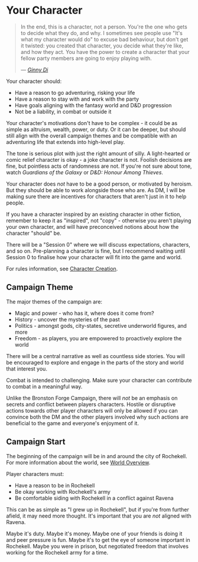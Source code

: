# Your Character

>In the end, this is a character, not a person. You're the one who gets to decide what they do, and why. I sometimes see people use "It's what my character would do" to excuse bad behaviour, but don't get it twisted: you created that character, you decide what they're like, and how they act. You have the power to create a character that your fellow party members are going to enjoy playing with.
>
>— [*Ginny Di*](https://youtu.be/zeHzNBb-_8Y)

Your character should:
* Have a reason to go adventuring, risking your life
* Have a reason to stay with and work with the party
* Have goals aligning with the fantasy world and D&D progression
* Not be a liability, in combat or outside it

Your character's motivations don't have to be complex - it could be as simple as altruism, wealth, power, or duty. Or it can be deeper, but should still align with the overall campaign themes and be compatible with an adventuring life that extends into high-level play.

The tone is serious plot with just the right amount of silly. A light-hearted or comic relief character is okay - a joke character is not. Foolish decisions are fine, but pointless acts of randomness are not. If you're not sure about tone, watch *Guardians of the Galaxy* or *D&D: Honour Among Thieves*.

Your character does *not* have to be a good person, or motivated by heroism. But they should be able to work alongside those who are. As DM, I will be making sure there are incentives for characters that aren't just in it to help people.

If you have a character inspired by an existing character in other fiction, remember to keep it as "inspired", not "copy" - otherwise you aren't playing your own character, and will have preconceived notions about how the character "should" be.

There will be a "Session 0" where we will discuss expectations, characters, and so on. Pre-planning a character is fine, but I recommend waiting until Session 0 to finalise how your character will fit into the game and world.

For rules information, see [Character Creation](./character-creation.md).

## Campaign Theme
The major themes of the campaign are:
* Magic and power - who has it, where does it come from?
* History - uncover the mysteries of the past
* Politics - amongst gods, city-states, secretive underworld figures, and more
* Freedom - as players, you are empowered to proactively explore the world

There will be a central narrative as well as countless side stories. You will be encouraged to explore and engage in the parts of the story and world that interest you.

Combat is intended to challenging. Make sure your character can contribute to combat in a meaningful way.

Unlike the Bronston Forge Campaign, there will _not_ be an emphasis on secrets and conflict between players characters. Hostile or disruptive actions towards other player characters will only be allowed if you can convince both the DM and the other players involved why such actions are beneficial to the game and everyone's enjoyment of it.

## Campaign Start
The beginning of the campaign will be in and around the city of Rochekell. For more information about the world, see [World Overview](../world/world-overview.md).

Player characters must:
* Have a reason to be in Rochekell
* Be okay working with Rochekell's army
* Be comfortable siding with Rochekell in a conflict against Ravena

This can be as simple as "I grew up in Rochekell", but if you're from further afield, it may need more thought. It's important that you are _not_ aligned with Ravena.

Maybe it's duty. Maybe it's money. Maybe one of your friends is doing it and peer pressure is fun. Maybe it's to get the eye of someone important in Rochekell. Maybe you were in prison, but negotiated freedom that involves working for the Rochekell army for a time.